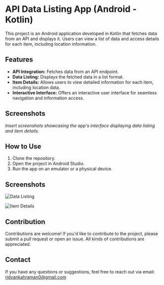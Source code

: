 # API Data Listing App (Android - Kotlin)

This project is an Android application developed in Kotlin that fetches data from an API and displays it. Users can view a list of data and access details for each item, including location information.

## Features

- **API Integration:** Fetches data from an API endpoint.
- **Data Listing:** Displays the fetched data in a list format.
- **Item Details:** Allows users to view detailed information for each item, including location data.
- **Interactive Interface:** Offers an interactive user interface for seamless navigation and information access.

## Screenshots

_Insert screenshots showcasing the app's interface displaying data listing and item details._

## How to Use

1. Clone the repository.
2. Open the project in Android Studio.
3. Run the app on an emulator or a physical device.

## Screenshots

![Data Listing](https://user-images.githubusercontent.com/97099484/151371641-9da44aa5-945e-4a28-9f91-9fbbe1c4f640.jpg)

![Item Details](https://user-images.githubusercontent.com/97099484/151720814-f48d6c38-caf8-4741-b77c-669649821fea.jpg)

## Contribution

Contributions are welcome! If you'd like to contribute to the project, please submit a pull request or open an issue. All kinds of contributions are appreciated.

## Contact

If you have any questions or suggestions, feel free to reach out via email: ridvankahraman0@gmail.com
